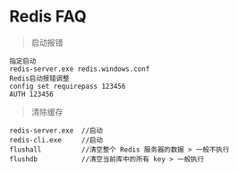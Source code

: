 # Redis FAQ

> 启动报错

```
指定启动
redis-server.exe redis.windows.conf
Redis启动报错调整
config set requirepass 123456
AUTH 123456
```

> 清除缓存

```
redis-server.exe  //启动
redis-cli.exe     //启动
flushall          //清空整个 Redis 服务器的数据 > 一般不执行
flushdb           //清空当前库中的所有 key > 一般执行
```
